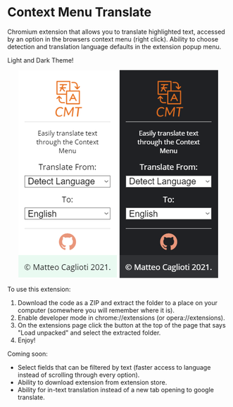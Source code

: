 # Context Menu Translate
Chromium extension that allows you to translate highlighted text, accessed by an option in the browsers context menu (right click).
Ability to choose detection and translation language defaults in the extension popup menu. 

Light and Dark Theme!
<p align="center">
  <img src="https://github.com/Mc17fl/context-menu-translate/blob/main/popup_example.png">
</p>

<!-- ![popup_menu](https://github.com/Mc17fl/context-menu-translate/blob/main/popup_example.png?raw=true) -->

To use this extension:
1. Download the code as a ZIP and extract the folder to a place on your computer (somewhere you will remember where it is).
2. Enable developer mode in chrome://extensions (or opera://extensions). 
3. On the extensions page click the button at the top of the page that says "Load unpacked" and select the extracted folder. 
4. Enjoy!

Coming soon:
- Select fields that can be filtered by text (faster access to language instead of scrolling through every option).
- Ability to download extension from extension store.
- Ability for in-text translation instead of a new tab opening to google translate. 

